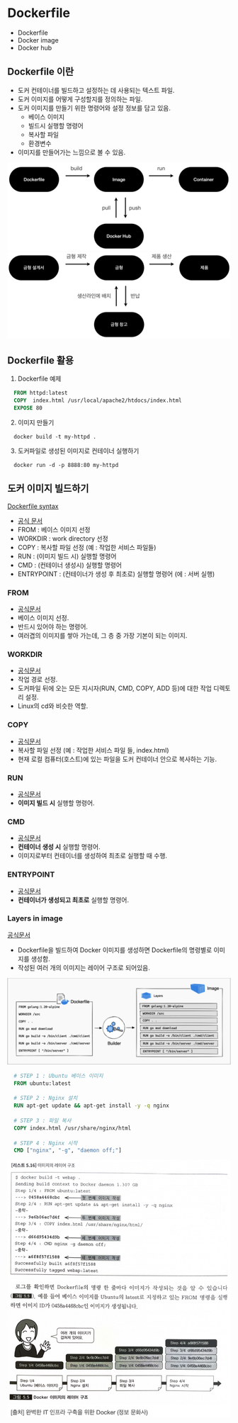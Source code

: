 # Dockerfile

- Dockerfile
- Docker image
- Docker hub

## Dockerfile 이란

- 도커 컨테이너를 빌드하고 설정하는 데 사용되는 텍스트 파일.
- 도커 이미지를 어떻게 구성할지를 정의하는 파일.
- 도커 이미지를 만들기 위한 명령어와 설정 정보를 담고 있음.
  - 베이스 이미지
  - 빌드시 실행할 명령어
  - 복사할 파일
  - 환경변수
- 이미지를 만들어가는 느낌으로 볼 수 있음.

![Dockerfile - 1](../images/09/01.png)  
![Dockerfile - 2](../images/09/02.png)

## Dockerfile 활용

1. Dockerfile 예제

```Dockerfile
  FROM httpd:latest
  COPY  index.html /usr/local/apache2/htdocs/index.html
  EXPOSE 80
```

2. 이미지 만들기

```shell
  docker build -t my-httpd .
```

3. 도커파일로 생성된 이미지로 컨테이너 실행하기

```shell
  docker run -d -p 8888:80 my-httpd
```

## 도커 이미지 빌드하기

[Dockerfile syntax](https://docs.docker.com/engine/reference/builder/)

- [공식 문서](https://docs.docker.com/build/guide/intro/)
- FROM : 베이스 이미지 선정
- WORKDIR : work directory 선정
- COPY : 복사할 파일 선정 (예 : 작업한 서비스 파일들)
- RUN : (이미지 빌드 시) 실행할 명령어
- CMD : (컨테이너 생성시) 실행할 명령어
- ENTRYPOINT : (컨테이너가 생성 후 최초로) 실행할 명령어 (에 : 서버 실행)

### FROM

- [공식문서](https://docs.docker.com/engine/reference/builder/#from)
- 베이스 이미지 선정.
- 반드시 있어야 하는 명령어.
- 여러겹의 이미지를 쌓아 가는데, 그 층 중 가장 기본이 되는 이미지.

### WORKDIR

- [공식문서](https://docs.docker.com/engine/reference/builder/#workdir)
- 작업 경로 선정.
- 도커파일 뒤에 오는 모든 지시자(RUN, CMD, COPY, ADD 등)에 대한 작업 디렉토리 설정.
- Linux의 cd와 비슷한 역할.

### COPY

- [공식문서](https://docs.docker.com/engine/reference/builder/#copy)
- 복사할 파일 선정 (예 : 작업한 서비스 파일 들, index.html)
- 현재 로컬 컴퓨터(호스트)에 있는 파일을 도커 컨테이너 안으로 복사하는 기능.

### RUN

- [공식문서](https://docs.docker.com/engine/reference/builder/#run)
- **이미지 빌드 시** 실행할 명령어.

### CMD

- [공식문서](https://docs.docker.com/engine/reference/builder/#cmd)
- **컨테이너 생성 시** 실행할 명령어.
- 이미지로부터 컨테이너를 생성하여 최초로 실행할 때 수행.

### ENTRYPOINT

- [공식문서](https://docs.docker.com/engine/reference/builder/#entrypoint)
- **컨테이너가 생성되고 최초로** 실행할 명령어.

### Layers in image

[공식문서](https://docs.docker.com/build/guide/layers/)

- Dockerfile을 빌드하여 Docker 이미지를 생성하면 Dockerfile의 명령별로 이미지를 생성함.
- 작성된 여러 개의 이미지는 레이어 구조로 되어있음.

![Layers in image](../images/09/03.png)

```Dockerfile
  # STEP 1 : Ubuntu 베이스 이미지
  FROM ubuntu:latest

  # STEP 2 : Nginx 설치
  RUN apt-get update && apt-get install -y -q nginx

  # STEP 3 : 파일 복사
  COPY index.html /usr/share/nginx/html

  # STEP 4 : Nginx 시작
  CMD ["nginx", "-g", "daemon off;"]
```

![이미지 레이어의 구조](../images/09/04.png)
